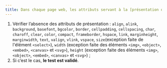 ```yaml
---
title: Dans chaque page web, les attributs servant à la [présentation de l’information](#presentation-de-l-information) ne doivent pas être présents dans le code source généré des pages. Cette règle est-elle respectée ?
---
```


1. Vérifier l’absence des attributs de présentation : `align`, `alink`, `background`, `basefont`, `bgcolor`, `border`, `cellpadding`, `cellspacing`, `char`, `charoff`, `clear`, `color`, `compact`, `frameborder`, `hspace`, `link`, `marginheight`, `marginwidth`, `text`, `valign`, `vlink`, `vspace`, `size`(exception faite de l'élément `<select>`), `width` (exception faite des éléments `<img>`, `<object>`, `<embed>`, `<canvas>` et `<svg>`), `height` (exception faite des éléments `<img>`, `<object>`, `<embed>`, `<canvas>` et `<svg>`) ;
2. Si c’est le cas, **le test est validé**.
